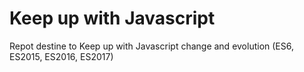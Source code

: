 # Keep up with Javascript
Repot destine to Keep up with Javascript change and evolution (ES6, ES2015, ES2016, ES2017)

